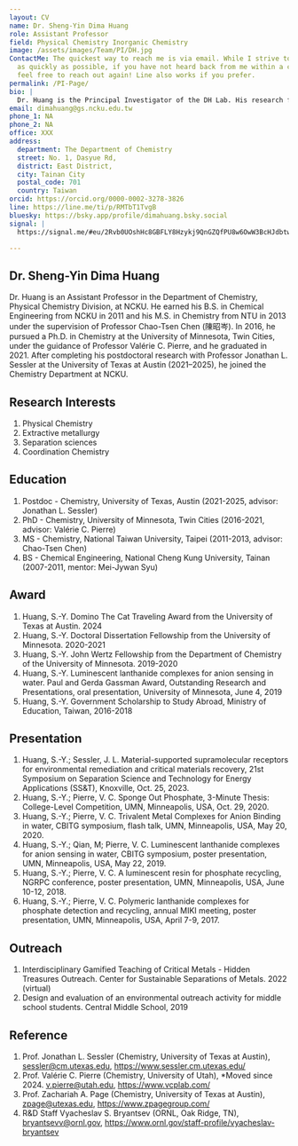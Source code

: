 ```yaml
---
layout: CV
name: Dr. Sheng-Yin Dima Huang
role: Assistant Professor
field: Physical Chemistry Inorganic Chemistry
image: /assets/images/Team/PI/DH.jpg
ContactMe: The quickest way to reach me is via email. While I strive to respond
  as quickly as possible, if you have not heard back from me within a couple of hours,
  feel free to reach out again! Line also works if you prefer.
permalink: /PI-Page/
bio: |
  Dr. Huang is the Principal Investigator of the DH Lab. His research focuses on X, Y, and Z.
email: dimahuang@gs.ncku.edu.tw
phone_1: NA
phone_2: NA
office: XXX
address:
  department: The Department of Chemistry
  street: No. 1, Dasyue Rd,
  district: East District,
  city: Tainan City
  postal_code: 701
  country: Taiwan
orcid: https://orcid.org/0000-0002-3278-3826
line: https://line.me/ti/p/RMTbT1TvgB
bluesky: https://bsky.app/profile/dimahuang.bsky.social
signal: |
  https://signal.me/#eu/2Rvb0UOshHc8GBFLY8Hzykj9QnGZQfPU8w6OwW3BcHJdbtwiKXVOMYMsrqyuI_Ow

---
```

<div class="align-left">
<h2>Dr. Sheng-Yin Dima Huang</h2>
</div>
Dr. Huang is an Assistant Professor in the Department of Chemistry,
Physical Chemistry Division, at NCKU. He earned his B.S. in Chemical Engineering
from NCKU in 2011 and his M.S. in Chemistry from NTU in 2013 under the
supervision of Professor Chao-Tsen Chen (陳昭岑). In 2016, he pursued a Ph.D.
in Chemistry at the University of Minnesota, Twin Cities, under the guidance
of Professor Valérie C. Pierre, and he graduated in 2021. After completing his
postdoctoral research with Professor Jonathan L. Sessler at the University of
Texas at Austin (2021–2025), he joined the Chemistry Department at NCKU.

## Research Interests

1. Physical Chemistry
2. Extractive metallurgy
3. Separation sciences
4. Coordination Chemistry

## Education

1. Postdoc - Chemistry, University of Texas, Austin (2021-2025, advisor: Jonathan L. Sessler)
2. PhD - Chemistry, University of Minnesota, Twin Cities (2016-2021, advisor: Valérie C. Pierre)
3. MS - Chemistry, National Taiwan University, Taipei (2011-2013, advisor: Chao-Tsen Chen)
4. BS - Chemical Engineering, National Cheng Kung University, Tainan (2007-2011, mentor: Mei-Jywan Syu)

## Award

1. Huang, S.-Y. Domino The Cat Traveling Award from the University of Texas at Austin. 2024
2. Huang, S.-Y. Doctoral Dissertation Fellowship from the University of Minnesota. 2020-2021
3. Huang, S.-Y. John Wertz Fellowship from the Department of Chemistry of the University of Minnesota. 2019-2020
4. Huang, S.-Y. Luminescent lanthanide complexes for anion sensing in water. Paul and Gerda Gassman Award, Outstanding Research and Presentations, oral presentation, University of Minnesota, June 4, 2019
5. Huang, S.-Y. Government Scholarship to Study Abroad, Ministry of Education, Taiwan, 2016-2018

## Presentation

1. Huang, S.-Y.; Sessler, J. L. Material-supported supramolecular receptors for environmental remediation and critical materials recovery, 21st Symposium on Separation Science and Technology for Energy Applications (SS&T), Knoxville, Oct. 25, 2023.
2. Huang, S.-Y.; Pierre, V. C. Sponge Out Phosphate, 3-Minute Thesis: College-Level Competition, UMN, Minneapolis, USA, Oct. 29, 2020.
3. Huang, S.-Y.; Pierre, V. C. Trivalent Metal Complexes for Anion Binding in water, CBITG symposium, flash talk, UMN, Minneapolis, USA, May 20, 2020.
4. Huang, S.-Y.; Qian, M; Pierre, V. C. Luminescent lanthanide complexes for anion sensing in water, CBITG symposium, poster presentation, UMN, Minneapolis, USA, May 22, 2019.
5. Huang, S.-Y.; Pierre, V. C. A luminescent resin for phosphate recycling, NGRPC conference, poster presentation, UMN, Minneapolis, USA, June 10-12, 2018.
6. Huang, S.-Y.; Pierre, V. C. Polymeric lanthanide complexes for phosphate detection and recycling, annual MIKI meeting, poster presentation, UMN, Minneapolis, USA, April 7-9, 2017.

## Outreach

1. Interdisciplinary Gamified Teaching of Critical Metals - Hidden Treasures Outreach. Center for Sustainable Separations of Metals. 2022 (virtual)
2. Design and evaluation of an environmental outreach activity for middle school students. Central Middle School, 2019

## Reference

1. Prof. Jonathan L. Sessler (Chemistry, University of Texas at Austin), sessler@cm.utexas.edu, https://www.sessler.cm.utexas.edu/
2. Prof. Valérie C. Pierre (Chemistry, University of Utah), *Moved since 2024. v.pierre@utah.edu, https://www.vcplab.com/
3. Prof. Zachariah A. Page (Chemistry, University of Texas at Austin), zpage@utexas.edu, https://www.zpagegroup.com/
4. R&D Staff Vyacheslav S. Bryantsev (ORNL, Oak Ridge, TN), bryantsevv@ornl.gov, https://www.ornl.gov/staff-profile/vyacheslav-bryantsev


